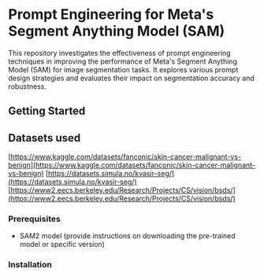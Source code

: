 # Prompt Engineering for Meta's Segment Anything Model (SAM)

This repository investigates the effectiveness of prompt engineering techniques in improving the performance of Meta's Segment Anything Model (SAM) for image segmentation tasks.
It explores various prompt design strategies and evaluates their impact on segmentation accuracy and robustness.

## Getting Started

## Datasets used
[https://www.kaggle.com/datasets/fanconic/skin-cancer-malignant-vs-benign](https://www.kaggle.com/datasets/fanconic/skin-cancer-malignant-vs-benign)
[https://datasets.simula.no/kvasir-seg/](https://datasets.simula.no/kvasir-seg/)
[https://www2.eecs.berkeley.edu/Research/Projects/CS/vision/bsds/](https://www2.eecs.berkeley.edu/Research/Projects/CS/vision/bsds/)


### Prerequisites
* SAM2 model (provide instructions on downloading the pre-trained model or specific version)

### Installation

